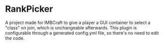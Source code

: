 # RankPicker
A project made for IMBCraft to give a player a GUI container to select a "class" on join, which is unchangeable afterwards. This plugin is configurable through a generated config.yml file, so there's no need to edit the code. 
